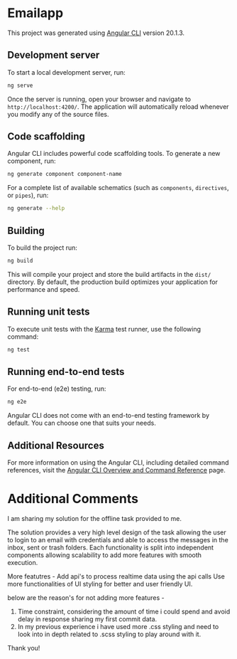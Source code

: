 # Emailapp

This project was generated using [Angular CLI](https://github.com/angular/angular-cli) version 20.1.3.

## Development server

To start a local development server, run:

```bash
ng serve
```

Once the server is running, open your browser and navigate to `http://localhost:4200/`. The application will automatically reload whenever you modify any of the source files.

## Code scaffolding

Angular CLI includes powerful code scaffolding tools. To generate a new component, run:

```bash
ng generate component component-name
```

For a complete list of available schematics (such as `components`, `directives`, or `pipes`), run:

```bash
ng generate --help
```

## Building

To build the project run:

```bash
ng build
```

This will compile your project and store the build artifacts in the `dist/` directory. By default, the production build optimizes your application for performance and speed.

## Running unit tests

To execute unit tests with the [Karma](https://karma-runner.github.io) test runner, use the following command:

```bash
ng test
```

## Running end-to-end tests

For end-to-end (e2e) testing, run:

```bash
ng e2e
```

Angular CLI does not come with an end-to-end testing framework by default. You can choose one that suits your needs.

## Additional Resources

For more information on using the Angular CLI, including detailed command references, visit the [Angular CLI Overview and Command Reference](https://angular.dev/tools/cli) page.

# Additional Comments
I am sharing my solution for the offline task provided to me. 

The solution provides a very high level design of the task allowing the user to login to an email with credentials and able to access the messages in the inbox, sent or trash folders. Each functionality is split into independent components allowing scalability to add more features with smooth execution.

More featutres - 
Add api's to process realtime data using the api calls
Use more functionalities of UI styling for better and user friendly UI.

below are the reason's for not adding more features - 
1) Time constraint, considering the amount of time i could spend and avoid delay in response sharing my first commit data. 
2) In my previous experience i have used more .css styling and need to look into in depth related to .scss styling to play around with it.

Thank you!